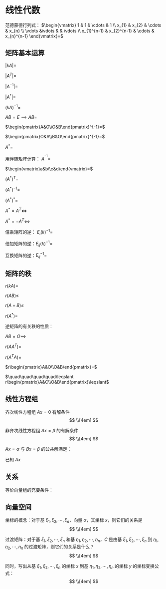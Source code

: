 # 线性代数

范德蒙德行列式：
$\begin{vmatrix} 1 & 1 & \cdots & 1 \\ x_{1} & x_{2} & \cdots & x_{n} \\ \vdots &\vdots &  & \vdots \\ x_{1}^{n-1} & x_{2}^{n-1} & \cdots & x_{n}^{n-1} \end{vmatrix}=$

## 矩阵基本运算

$\lvert kA \rvert=$

$\lvert A^{T} \rvert=$

$\lvert A^{-1} \rvert=$

$\lvert A^{*} \rvert=$

$(kA)^{-1}=$

$AB=E\implies AB=$

$\begin{pmatrix}A&O\\O&B\end{pmatrix}^{-1}=$

$\begin{pmatrix}O&A\\B&O\end{pmatrix}^{-1}=$

$A^{*}=$

用伴随矩阵计算： $A^{^{-1}}=$

$\begin{vmatrix}a&b\\c&d\end{vmatrix}=$

$(A^{*})^{T}=$

$(A^{*})^{-1}=$

$(A^{*})^{*}=$

$A^{*}=A^{T}\iff$

$A^{*}=-A^{T}\iff$

倍乘矩阵的逆： $E_{i}(k)^{-1}=$

倍加矩阵的逆：$E_{ij}(k)^{-1}=$

互换矩阵的逆：$E_{ij}^{-1}=$

## 矩阵的秩

$r(kA)=$

$r(AB)\leqslant$

$r(A+B)\leqslant$

$r(A^{*})=$

逆矩阵的有关秩的性质：

$AB=O\implies$

$r(AA^{T})=$

$r(A^{T}A)=$

$r\begin{pmatrix}A&O\\O&B\end{pmatrix}=$

$\quad\quad\quad\quad\leqslant r\begin{pmatrix}A&C\\O&B\end{pmatrix}\leqslant$

## 线性方程组

齐次线性方程组 $Ax=0$ 有解条件
$$
\\[4em]
$$

非齐次线性方程组 $Ax=\beta$ 的有解条件
$$
\\[4em]
$$

$Ax=\alpha$ 与 $Bx=\beta$ 的公共解满足：

已知 $Ax$


## 关系

等价向量组的充要条件：


## 向量空间

坐标的概念：对于基 $\xi_{1},\xi_{2},\cdots,\xi_{n}$，向量 $\alpha$，其坐标 $x$，则它们的关系是
$$
\\[4em]
$$

过渡矩阵：对于基 $\xi_{1},\xi_{2},\cdots,\xi_{n}$ 和基 $\eta_{1},\eta_{2},\cdots,\eta_{n}$，$C$ 是由基 $\xi_{1},\xi_{2},\cdots,\xi_{n}$ 到 $\eta_{1},\eta_{2},\cdots,\eta_{n}$ 的过渡矩阵，则它们的关系是什么？
$$
\\[4em]
$$

同时，写出从基 $\xi_{1},\xi_{2},\cdots,\xi_{n}$ 的坐标 $x$ 到基 $\eta_{1},\eta_{2},\cdots,\eta_{n}$ 的坐标 $y$ 的坐标变换公式：
$$
\\[4em]
$$

